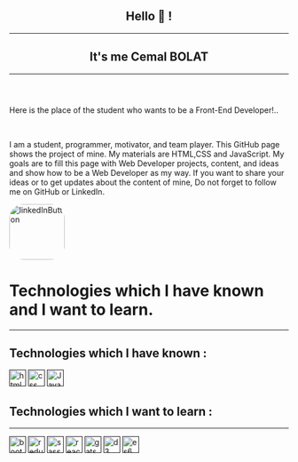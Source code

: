 <!DOCTYPE html>
<html>
    <head>
        <meta name="description" content="readMe.md">
        <meta name="author" content="Cemal-Bolat">
    </head>
    <body>
        <header>
            <section>
                <h1>Hello 👋 !</h1>
            </section>
            <hr>
            <section>
                <h1>It's me Cemal BOLAT</h1>
            </section>
            <hr>
        </header>        
        <main>
            <div>
                <p>Here is the place of the student who wants to be a Front-End Developer!..</p> <br>
                <p>I am a student, programmer, motivator, and team player. This GitHub page shows the project of mine. 
                    My materials are HTML,CSS and JavaScript. 
                    My goals are to fill this page with Web Developer projects, content, and ideas and show how to be a Web Developer as my way. 
                    If you want to share your ideas or to get updates about the content of mine, 
                    Do not forget to follow me on GitHub or LinkedIn.
                </p>
            </div>
            <div>
                <nav>
                    <a target="_blank" href="https://www.linkedin.com/in/cemal-bolat-a5188721b/">
                        <img src="https://user-images.githubusercontent.com/103999323/164003149-5ef2605b-7d9b-45fc-8228-d1dd8d1b21b1.svg" width="100px" style="border-radius: 25px;" alt="linkedInButton">
                    </a>
                </nav>
            </div>
            <div>
                <h1>Technologies which I have known and I want to learn.</h1>
                <hr>
                <h2>Technologies which I have known :</h2>
                <nav>
                    <a style="text-decoration: none;" href="">
                        <span>
                            <img src="https://user-images.githubusercontent.com/103999323/163989204-89036cbc-867b-49ab-97d7-3b95841408e3.svg" width="30px" alt="html5">
                        </span>
                    </a>
                    <a style="text-decoration: none;" href="">
                        <span>
                            <img src="https://user-images.githubusercontent.com/103999323/163989537-4209b24f-afd4-49e0-9ac0-9dda35c02a22.svg" width="30px" alt="css">
                        </span>
                    </a>
                    <a style="text-decoration: none;" href="">
                        <span>
                            <img src="https://user-images.githubusercontent.com/103999323/163989836-3ac52de1-9d19-4c89-b9fe-aca2981dd831.svg" width="30px" alt="JavaScript">
                        </span>
                    </a>
                </nav>
                <h2>Technologies which I want to learn :</h2>
                <hr>
                <nav>
                    <a style="text-decoration: none;" href="">
                        <span>
                            <img src="https://user-images.githubusercontent.com/103999323/163990692-1baae06a-d099-4c9b-a827-3181684a6cdd.svg" width="30px" alt="bootstrap">
                        </span>
                    </a>
                    <a style="text-decoration: none;" href="">
                        <span>
                            <img src="https://user-images.githubusercontent.com/103999323/163990713-8fdabe00-8963-4476-9546-6556b84f7828.svg" width="30px" alt="redux">
                        </span>
                    </a>
                    <a style="text-decoration: none;" href="">
                        <span>
                            <img src="https://user-images.githubusercontent.com/103999323/163990717-d6ccfbdf-806d-4db3-b2f0-d996cbfc130e.svg" width="30px" alt="sass">
                        </span>
                    </a>
                    <a style="text-decoration: none;" href="">
                        <span>
                            <img src="https://user-images.githubusercontent.com/103999323/163990731-103c5e0a-907a-436d-8d95-2f26e0914d82.svg" width="30px" alt="react">
                        </span>
                    </a>
                    <a style="text-decoration: none;" href="">
                        <span>
                            <img src="https://user-images.githubusercontent.com/103999323/163990749-138198b4-42f6-43e2-b80d-ac676586f211.svg" width="30px" alt="gatsby">
                        </span>
                    </a>
                    <a style="text-decoration: none;" href="">
                        <span>
                            <img src="https://user-images.githubusercontent.com/103999323/163990772-989bcd37-0aa5-45a1-a4c2-b88b10ba9de3.svg" width="30px" alt="d3">
                        </span>
                    </a>
                    <a style="text-decoration: none;" href="">
                        <span>
                            <img src="https://user-images.githubusercontent.com/103999323/163990774-58b97d4e-296a-4258-9798-7cd0ca217c8a.svg" width="30px" alt="es6">
                        </span>
                    </a>
                </nav>
            </div>
        </main>
        <footer></footer>
    </body>
</html>
